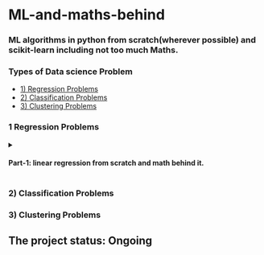 # ML-and-maths-behind
### ML algorithms in python from scratch(wherever possible) and scikit-learn including not too much Maths.

### Types of Data science Problem
* [1) Regression Problems](#1-Regression-Problems)
* [2) Classification Problems](#2-Classification-Problems)
* [3) Clustering Problems](#3-Clustering-Problems)


### 1 Regression Problems
<details>
<summary>
<H4>Part-1: linear regression from scratch and math behind it.</H4>  
   </summary>
      <p>
&nbsp;&nbsp;&nbsp;&nbsp;&nbsp;&nbsp;  Intro to ML and Data Science approch  <br />
&nbsp;&nbsp;&nbsp;&nbsp;&nbsp;&nbsp;  Model Representation  <br />
&nbsp;&nbsp;&nbsp;&nbsp;&nbsp;&nbsp;  Simple linear regression  <br />
&nbsp;&nbsp;&nbsp;&nbsp;&nbsp;&nbsp;  Fitting the data  <br />
&nbsp;&nbsp;&nbsp;&nbsp;&nbsp;&nbsp;  Hypothesis Function  <br />
&nbsp;&nbsp;&nbsp;&nbsp;&nbsp;&nbsp;  Mean Squared Error  <br />
&nbsp;&nbsp;&nbsp;&nbsp;&nbsp;&nbsp;  Cost Function  <br />
&nbsp;&nbsp;&nbsp;&nbsp;&nbsp;&nbsp;  Partial Derivative  <br />
&nbsp;&nbsp;&nbsp;&nbsp;&nbsp;&nbsp;  Gradient Descent  <br />
&nbsp;&nbsp;&nbsp;&nbsp;&nbsp;&nbsp;  Learning rate  <br />
&nbsp;&nbsp;&nbsp;&nbsp;&nbsp;&nbsp;  Implementation of Simple Linear Regression from Scratch  <br />
&nbsp;&nbsp;&nbsp;&nbsp;&nbsp;&nbsp;  Simple linear regression using sciket-learn  <br />
&nbsp;&nbsp;&nbsp;&nbsp;&nbsp;&nbsp;  Comparing predictions of both model using test set  <br />
      </p>
</details>   

### 2) Classification Problems
### 3) Clustering Problems

## The project status: Ongoing
